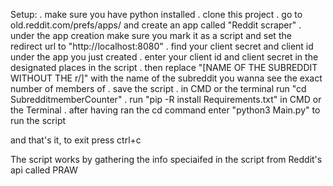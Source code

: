 Setup:
. make sure you have python installed
. clone this project
. go to old.reddit.com/prefs/apps/ and create an app called "Reddit scraper" 
. under the app creation make sure you mark it as a script and set the redirect url to "http://localhost:8080" 
. find your client secret and client id under the app you just created 
. enter your client id and client secret in the designated places in the script
. then replace "[NAME OF THE SUBREDDIT WITHOUT THE r/]" with the name of the subreddit you wanna see the exact number of members of 
. save the script
. in CMD or the terminal run "cd SubredditmemberCounter"
. run "pip -R install Requirements.txt" in CMD or the Terminal
. after having ran the cd command enter "python3 Main.py" to run the script

and that's it, to exit press ctrl+c

The script works by gathering the info speciaifed in the script from Reddit's api called PRAW
